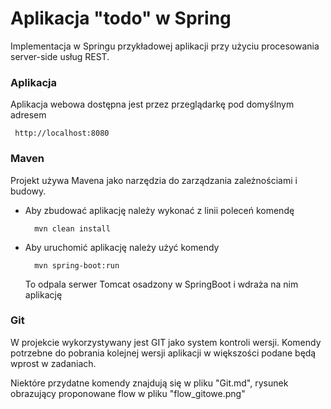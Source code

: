 Aplikacja "todo" w Spring 
===================

Implementacja w Springu przykładowej aplikacji przy użyciu procesowania server-side 
usług REST. 


### Aplikacja

Aplikacja webowa dostępna jest przez przeglądarkę pod domyślnym adresem

     http://localhost:8080

### Maven 

Projekt używa Mavena jako narzędzia do zarządzania zależnościami i budowy. 

- Aby zbudować aplikację należy wykonać z linii poleceń komendę

        mvn clean install

- Aby uruchomić aplikację należy użyć komendy

        mvn spring-boot:run 

    To odpala serwer Tomcat osadzony w SpringBoot i wdraża na nim aplikację  

### Git

W projekcie wykorzystywany jest GIT jako system kontroli wersji. Komendy potrzebne do pobrania kolejnej 
wersji aplikacji w większości podane będą wprost w zadaniach.

Niektóre przydatne komendy znajdują się w pliku "Git.md", rysunek obrazujący proponowane flow w pliku "flow_gitowe.png"